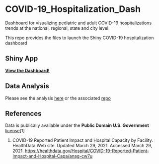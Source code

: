 # COVID-19_Hospitalization_Dash
Dashboard for visualizing pediatric and adult COVID-19 hospitalizations trends at the national, regional, state and city level

This repo provides the files to launch the Shiny COVID-19 hospitalization dashboard

## Shiny App

**[View the Dashboard!](https://meg-hutch.shinyapps.io/covid-19_hospitalization_dash/)**


## Data Analysis 

Please see the analysis [here](https://meghutch.github.io/Hospitalization_Trends.html) or the associated [repo](https://github.com/meghutch/COVID-19-Hospitalization-Trends)

## References

Data is publically available under the **Public Domain U.S. Government** [license](https://www.usa.gov/government-works)[1]

1. COVID-19 Reported Patient Impact and Hospital Capacity by Facility. HealthData Web site. Updated March 29, 2021. Accessed March 29, 2021. https://healthdata.gov/Hospital/COVID-19-Reported-Patient-Impact-and-Hospital-Capa/anag-cw7u
